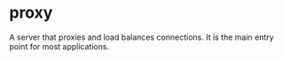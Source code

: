 # proxy

A server that proxies and load balances connections. It is the main entry point for most applications.

